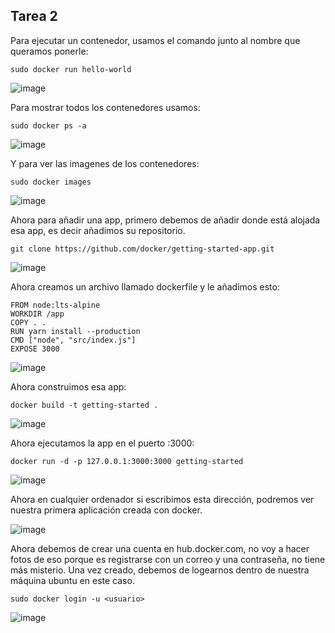 ## Tarea 2

Para ejecutar un contenedor, usamos el comando junto al nombre que queramos ponerle:
```
sudo docker run hello-world
```
![image](https://github.com/user-attachments/assets/fc23319e-fed9-459e-9ec3-e7793eea117d)

Para mostrar todos los contenedores usamos:
```
sudo docker ps -a
```
![image](https://github.com/user-attachments/assets/176007a2-c2fa-485e-85bd-bd3dd8b68032)

Y para ver las imagenes de los contenedores:
```
sudo docker images
```
![image](https://github.com/user-attachments/assets/3823c721-91f0-4358-b95d-99f79c3c26ab)

Ahora para añadir una app, primero debemos de añadir donde está alojada esa app, es decir añadimos su repositorio.
```
git clone https://github.com/docker/getting-started-app.git
```
![image](https://github.com/user-attachments/assets/b15c84d6-2ce2-4fb9-be96-41eb7a1e6549)

Ahora creamos un archivo llamado dockerfile y le añadimos esto:
```
FROM node:lts-alpine
WORKDIR /app
COPY . .
RUN yarn install --production
CMD ["node", "src/index.js"]
EXPOSE 3000
```
![image](https://github.com/user-attachments/assets/a04e7874-0d96-4058-94d2-44fb8c883578)

Ahora construimos esa app:
```
docker build -t getting-started .
```
![image](https://github.com/user-attachments/assets/14b06930-da75-4f01-9137-f9f79baa19f4)

Ahora ejecutamos la app en el puerto :3000:
```
docker run -d -p 127.0.0.1:3000:3000 getting-started
```
![image](https://github.com/user-attachments/assets/e18bfb27-b9ed-4373-b182-731dab65922b)

Ahora en cualquier ordenador si escribimos esta dirección, podremos ver nuestra primera aplicación creada con docker.

![image](https://github.com/user-attachments/assets/e6034e7d-6ed2-4227-a5a9-da8b6f57b962)

Ahora debemos de crear una cuenta en hub.docker.com, no voy a hacer fotos de eso porque es registrarse con un correo y una contraseña, no tiene más misterio. Una vez creado, debemos de logearnos dentro de nuestra máquina ubuntu en este caso.
```
sudo docker login -u <usuario>
```
![image](https://github.com/user-attachments/assets/e7e9d75b-ac1e-4833-a89e-9ac22f5885a7)
